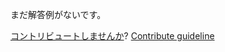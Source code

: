 
まだ解答例がないです。

[コントリビュートしませんか](https://github.com/BFEdev/BFE.dev-solutions/blob/main/problem/implement-throttle-with-leading-and-trailing-option_ja.md)?  [Contribute guideline](https://github.com/BFEdev/BFE.dev-solutions#how-to-contribute)
